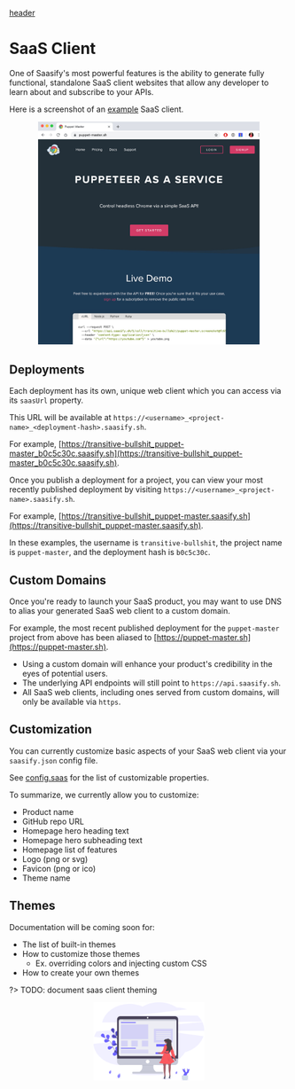 [header](_header.md ':include')

# SaaS Client

One of Saasify's most powerful features is the ability to generate fully functional, standalone SaaS client websites that allow any developer to learn about and subscribe to your APIs.

Here is a screenshot of an [example](https://puppet-master.sh) SaaS client.

<p align="center">
  <img src="./_media/saas-client-example.jpg" alt="SaaS client example" width="400" />
</p>

## Deployments

Each deployment has its own, unique web client which you can access via its `saasUrl` property.

This URL will be available at `https://<username>_<project-name>_<deployment-hash>.saasify.sh`.

For example, [https://transitive-bullshit_puppet-master_b0c5c30c.saasify.sh](https://transitive-bullshit_puppet-master_b0c5c30c.saasify.sh).

Once you publish a deployment for a project, you can view your most recently published deployment by visiting `https://<username>_<project-name>.saasify.sh`.

For example, [https://transitive-bullshit_puppet-master.saasify.sh](https://transitive-bullshit_puppet-master.saasify.sh).

In these examples, the username is `transitive-bullshit`, the project name is `puppet-master`, and the deployment hash is `b0c5c30c`.

## Custom Domains

Once you're ready to launch your SaaS product, you may want to use DNS to alias your generated SaaS web client to a custom domain.

For example, the most recent published deployment for the `puppet-master` project from above has been aliased to [https://puppet-master.sh](https://puppet-master.sh).

- Using a custom domain will enhance your product's credibility in the eyes of potential users.
- The underlying API endpoints will still point to `https://api.saasify.sh`.
- All SaaS web clients, including ones served from custom domains, will only be available via `https`.

## Customization

You can currently customize basic aspects of your SaaS web client via your `saasify.json` config file.

See [config.saas](./configuration.md#saas) for the list of customizable properties.

To summarize, we currently allow you to customize:

- Product name
- GitHub repo URL
- Homepage hero heading text
- Homepage hero subheading text
- Homepage list of features
- Logo (png or svg)
- Favicon (png or ico)
- Theme name

## Themes

Documentation will be coming soon for:

- The list of built-in themes
- How to customize those themes
  - Ex. overriding colors and injecting custom CSS
- How to create your own themes

?> TODO: document saas client theming

<p align="center">
  <img src="./_media/undraw/wireframing.svg" alt="SaaS Client" width="200" />
</p>
